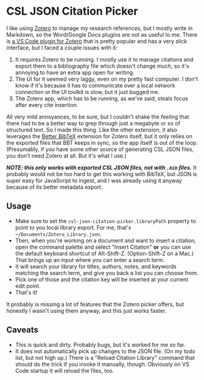 # CSL JSON Citation Picker

I like using [Zotero](zotero.org/) to manage my research references, but I mostly write in Markdown, so the Word/Google Docs plugins are not as useful to me. There is [a VS Code plugin for Zotero](https://github.com/mblode/vscode-zotero) that is pretty popular and has a very slick interface, but I faced a couple issues with it: 

1. It requires Zotero to be running. I mostly use it to manage citations and export them to a bibliography file which doesn't change much, so it's annoying to have an extra app open for writing. 
2. The UI for it seemed very laggy, even on my pretty fast computer. I don't know if it's because it has to communicate over a local network connection or the UI toolkit is slow, but it just bugged me. 
3. The Zotero app, which has to be running, as we've said, steals focus after every cite insertion. 

All very mild annoyances, to be sure, but I couldn't shake the feeling that there had to be a better way to grep through just a megabyte or so of structured text. So I made this thing. Like the other extension, it also leverages the [Better BibTeX](https://retorque.re/zotero-better-bibtex/) extension for Zotero itself, but it only relies on the exported files that BBT keeps in sync, so the app itself is out of the loop. (Presumably, if you have some other source of generating CSL JSON files, you don't need Zotero at all. But it's what I use.)

**_NOTE: this only works with exported CSL JSON files, not with `.bib` files._** It probably would not be too hard to get this working with BibTeX, but JSON is super easy for JavaScript to ingest, and I was already using it anyway because of its better metadata export. 

## Usage

* Make sure to set the `csl-json-citation-picker.libraryPath` property to point to you local library export. For me, that's `~/Documents/Zotero_Library.json`. 
* Then, when you're working on a document and want to insert a citation, open the command palette and select "Insert Citation" **or** you can use the default keyboard shortcut of Alt-Shift-Z. (Option-Shift-Z on a Mac.) That brings up an input where you can enter a search term. 
* It will search your library for titles, authors, notes, and keywords matching the search term, and give you back a list you can choose from. 
* Pick one of those and the citation key will be inserted at your current edit point. 
* That's it! 

It probably is missing a lot of features that the Zotero picker offers, but honestly I wasn't using them anyway, and this just works faster. 

## Caveats

* This is quick and dirty. Probably bugs, but it's worked for me so far. 
* It does not automatically pick up changes to the JSON file. (On my todo list, but not high up.) There is a "Reload Citation Library" command that should do the trick if you invoke it manually, though. Obviously on VS Code startup it will reload the files, too. 
